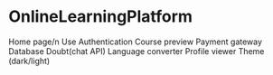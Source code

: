 # OnlineLearningPlatform

Home page/n
Use Authentication 
Course preview 
Payment gateway
Database 
Doubt(chat API)
Language converter 
Profile viewer 
Theme (dark/light)
